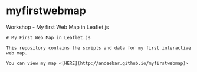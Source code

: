 # myfirstwebmap
Workshop - My first Web Map in Leaflet.js
~~~
# My First Web Map in Leaflet.js

This repository contains the scripts and data for my first interactive web map.

You can view my map <[HERE](http://andeebar.github.io/myfirstwebmap)>
~~~
